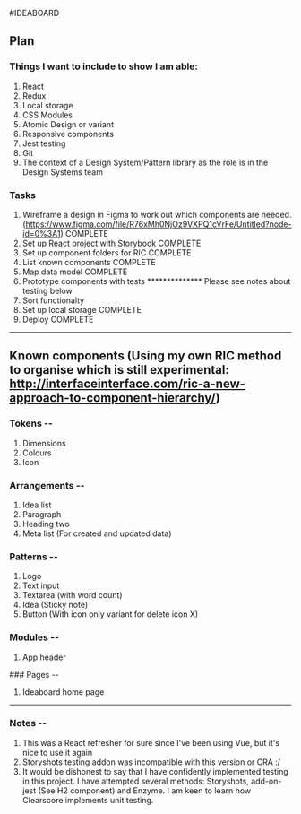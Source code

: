 
#IDEABOARD

## Plan

### Things I want to include to show I am able:

1. React
2. Redux
3. Local storage
4. CSS Modules
5. Atomic Design or variant
6. Responsive components
7. Jest testing
8. Git
9. The context of a Design System/Pattern library as the role is in the Design Systems team

### Tasks

1. Wireframe a design in Figma to work out which components are needed. (https://www.figma.com/file/R76xMh0NjOz9VXPQ1cVrFe/Untitled?node-id=0%3A1) COMPLETE
2. Set up React project with Storybook COMPLETE
3. Set up component folders for RIC COMPLETE
4. List known components COMPLETE
5. Map data model COMPLETE
6. Prototype components with tests ************** Please see notes about testing below
7. Sort functionalty
8. Set up local storage COMPLETE
9. Deploy COMPLETE

___

## Known components (Using my own RIC method to organise which is still experimental: http://interfaceinterface.com/ric-a-new-approach-to-component-hierarchy/)

### Tokens --

1. Dimensions
2. Colours
3. Icon 

### Arrangements --

1. Idea list
2. Paragraph
4. Heading two
5. Meta list (For created and updated data)

### Patterns --

1. Logo
2. Text input
3. Textarea (with word count)
4. Idea (Sticky note)
5. Button (With icon only variant for delete icon X)

### Modules --

1. App header


### Pages --

1. Ideaboard home page


___

### Notes --


1. This was a React refresher for sure since I've been using Vue, but it's nice to use it again
2. Storyshots testing addon was incompatible with this version or CRA :/
3. It would be dishonest to say that I have confidently implemented testing in this project. I have attempted several methods: Storyshots, add-on-jest (See H2 component) and Enzyme. I am keen to learn how Clearscore implements unit testing.






